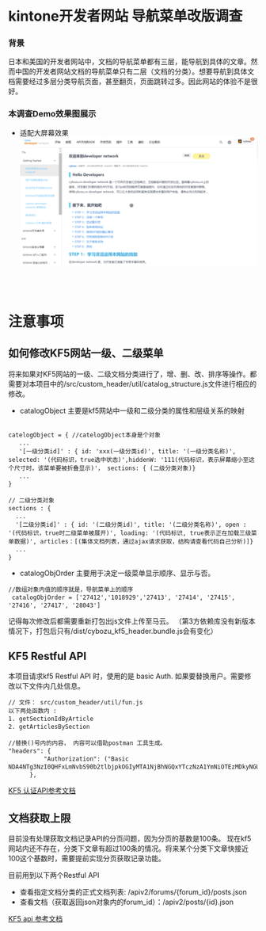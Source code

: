 # kintone开发者网站 导航菜单改版调查
### 背景
日本和美国的开发者网站中，文档的导航菜单都有三层，能导航到具体的文章。然而中国的开发者网站文档的导航菜单只有二层（文档的分类）。想要导航到具体文档需要经过多层分类导航页面，甚至翻页，页面跳转过多。因此网站的体验不是很好。


### 本调查Demo效果图展示

* 适配大屏幕效果
![适配大屏幕效果](/resources/full_screen.gif)
<br/>
<br/>

# 注意事项

##  如何修改KF5网站一级、二级菜单
将来如果对KF5网站的一级、二级文档分类进行了，增、删、改、排序等操作。都需要对本项目中的/src/custom_header/util/catalog_structure.js文件进行相应的修改。

* catalogObject 主要是kf5网站中一级和二级分类的属性和层级关系的映射
```

catelogObject = { //catelogObject本身是个对象
   ...
   '[一级分类id]' : { id: 'xxx(一级分类id)', title: '(一级分类名称)', selected: '(代码标识，true选中状态)',hiddenW: '111(代码标识，表示屏幕缩小至这个尺寸时，该菜单要被折叠显示)'， sections: { (二级分类对象)}
   ...
}

// 二级分类对象
sections : {
  ...
  '[二级分类id]' : { id: '(二级分类id)', title: '(二级分类名称)', open : '(代码标识，true时二级菜单被展开)', loading: '(代码标识, true表示正在加载三级菜单数据)', articles：[(集体文档列表，通过ajax请求获取，结构请查看代码自己分析)]}
  ...
}
```
* catalogObjOrder 主要用于决定一级菜单显示顺序、显示与否。

```
//数组对象内值的顺序就是，导航菜单上的顺序
 catalogObjOrder = ['27412','1018929','27413', '27414', '27415', '27416', '27417', '28043']
```

记得每次修改后都需要重新打包出js文件上传至马云。
（第3方依赖库没有新版本情况下，打包后只有/dist/cybozu_kf5_header.bundle.js会有变化）

## KF5 Restful API
本项目请求kf5 Restful API 时，使用的是 basic Auth.
如果要替换用户。需要修改以下文件内几处信息。
```
// 文件： src/custom_header/util/fun.js
以下两处函数内 :
1. getSectionIdByArticle
2. getArticlesBySection

//替换()号内的内容， 内容可以借助postman 工具生成。
"headers": {
          "Authorization": ("Basic NDA4NTg3NzI0QHFxLmNvbS90b2tlbjpkOGIyMTA1NjBhNGQxYTczNzA1YmNiOTEzMDkyNGU=")
      }, 
```
[KF5 认证API参考文档](https://developer.kf5.com/doc/restapi/core/)

## 文档获取上限
目前没有处理获取文档记录API的分页问题，因为分页的基数是100条。
现在kf5网站内还不存在，分类下文章有超过100条的情况。将来某个分类下文章快接近100这个基数时，需要提前实现分页获取记录功能。

目前用到以下两个Restful API
* 查看指定文档分类的正式文档列表: /apiv2/forums/{forum_id}/posts.json
* 查看文档（获取返回json对象内的forum_id）：/apiv2/posts/{id}.json

[KF5 api 参考文档](https://developer.kf5.com/doc/restapi/core/)